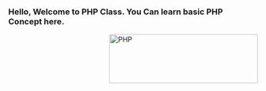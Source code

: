 <h3> Hello, Welcome to PHP Class. You Can learn basic PHP Concept here.</h3>
<img align="right" title="PHP" alt="PHP" src="https://www.php.net/images/logos/new-php-logo.svg" width="300px" height="100px">
